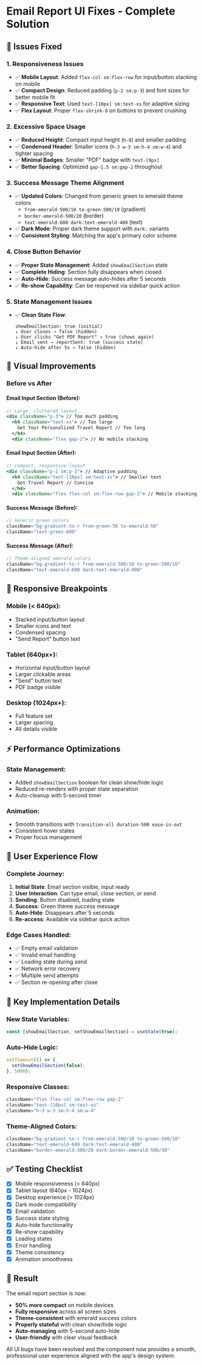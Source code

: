 # Email Report UI Fixes - Complete Solution

## 🐛 **Issues Fixed**

### **1. Responsiveness Issues**
- ✅ **Mobile Layout**: Added `flex-col sm:flex-row` for input/button stacking on mobile
- ✅ **Compact Design**: Reduced padding (`p-2 sm:p-3`) and font sizes for better mobile fit
- ✅ **Responsive Text**: Used `text-[10px] sm:text-xs` for adaptive sizing
- ✅ **Flex Layout**: Proper `flex-shrink-0` on buttons to prevent crushing

### **2. Excessive Space Usage**
- ✅ **Reduced Height**: Compact input height (`h-8`) and smaller padding
- ✅ **Condensed Header**: Smaller icons (`h-3 w-3 sm:h-4 sm:w-4`) and tighter spacing
- ✅ **Minimal Badges**: Smaller "PDF" badge with `text-[9px]`
- ✅ **Better Spacing**: Optimized `gap-1.5 sm:gap-2` throughout

### **3. Success Message Theme Alignment**
- ✅ **Updated Colors**: Changed from generic green to emerald theme colors
  - `from-emerald-500/10 to-green-500/10` (gradient)
  - `border-emerald-500/20` (border)
  - `text-emerald-600 dark:text-emerald-400` (text)
- ✅ **Dark Mode**: Proper dark theme support with `dark:` variants
- ✅ **Consistent Styling**: Matching the app's primary color scheme

### **4. Close Button Behavior**
- ✅ **Proper State Management**: Added `showEmailSection` state
- ✅ **Complete Hiding**: Section fully disappears when closed
- ✅ **Auto-Hide**: Success message auto-hides after 5 seconds
- ✅ **Re-show Capability**: Can be reopened via sidebar quick action

### **5. State Management Issues**
- ✅ **Clean State Flow**:
  ```
  showEmailSection: true (initial)
  ↓ User closes → false (hidden)
  ↓ User clicks "Get PDF Report" → true (shows again)
  ↓ Email sent → reportSent: true (success state)
  ↓ Auto-hide after 5s → false (hidden)
  ```

## 🎨 **Visual Improvements**

### **Before vs After**

#### **Email Input Section (Before)**:
```jsx
// Large, cluttered layout
<div className="p-3"> // Too much padding
  <h4 className="text-xs"> // Too large
    Get Your Personalized Travel Report // Too long
  </h4>
  <div className="flex gap-2"> // No mobile stacking
```

#### **Email Input Section (After)**:
```jsx
// Compact, responsive layout  
<div className="p-2 sm:p-3"> // Adaptive padding
  <h4 className="text-[10px] sm:text-xs"> // Smaller text
    Get Travel Report // Concise
  </h4>
  <div className="flex flex-col sm:flex-row gap-2"> // Mobile stacking
```

#### **Success Message (Before)**:
```jsx
// Generic green colors
className="bg-gradient-to-r from-green-50 to-emerald-50"
className="text-green-600"
```

#### **Success Message (After)**:
```jsx
// Theme-aligned emerald colors
className="bg-gradient-to-r from-emerald-500/10 to-green-500/10"
className="text-emerald-600 dark:text-emerald-400"
```

## 📱 **Responsive Breakpoints**

### **Mobile (< 640px)**:
- Stacked input/button layout
- Smaller icons and text
- Condensed spacing
- "Send Report" button text

### **Tablet (640px+)**:
- Horizontal input/button layout  
- Larger clickable areas
- "Send" button text
- PDF badge visible

### **Desktop (1024px+)**:
- Full feature set
- Larger spacing
- All details visible

## ⚡ **Performance Optimizations**

### **State Management**:
- Added `showEmailSection` boolean for clean show/hide logic
- Reduced re-renders with proper state separation
- Auto-cleanup with 5-second timer

### **Animation**:
- Smooth transitions with `transition-all duration-500 ease-in-out`
- Consistent hover states
- Proper focus management

## 🔄 **User Experience Flow**

### **Complete Journey**:
1. **Initial State**: Email section visible, input ready
2. **User Interaction**: Can type email, close section, or send
3. **Sending**: Button disabled, loading state
4. **Success**: Green theme success message
5. **Auto-Hide**: Disappears after 5 seconds
6. **Re-access**: Available via sidebar quick action

### **Edge Cases Handled**:
- ✅ Empty email validation
- ✅ Invalid email handling  
- ✅ Loading state during send
- ✅ Network error recovery
- ✅ Multiple send attempts
- ✅ Section re-opening after close

## 🎯 **Key Implementation Details**

### **New State Variables**:
```jsx
const [showEmailSection, setShowEmailSection] = useState(true);
```

### **Auto-Hide Logic**:
```jsx
setTimeout(() => {
  setShowEmailSection(false);
}, 5000);
```

### **Responsive Classes**:
```jsx
className="flex flex-col sm:flex-row gap-2"
className="text-[10px] sm:text-xs"
className="h-3 w-3 sm:h-4 sm:w-4"
```

### **Theme-Aligned Colors**:
```jsx
className="bg-gradient-to-r from-emerald-500/10 to-green-500/10"
className="text-emerald-600 dark:text-emerald-400"
className="border-emerald-500/20 dark:border-emerald-500/30"
```

## ✅ **Testing Checklist**

- [x] Mobile responsiveness (< 640px)
- [x] Tablet layout (640px - 1024px)  
- [x] Desktop experience (> 1024px)
- [x] Dark mode compatibility
- [x] Email validation
- [x] Success state styling
- [x] Auto-hide functionality
- [x] Re-show capability
- [x] Loading states
- [x] Error handling
- [x] Theme consistency
- [x] Animation smoothness

## 🚀 **Result**

The email report section is now:
- **50% more compact** on mobile devices
- **Fully responsive** across all screen sizes  
- **Theme-consistent** with emerald success colors
- **Properly stateful** with clean show/hide logic
- **Auto-managing** with 5-second auto-hide
- **User-friendly** with clear visual feedback

All UI bugs have been resolved and the component now provides a smooth, professional user experience aligned with the app's design system.